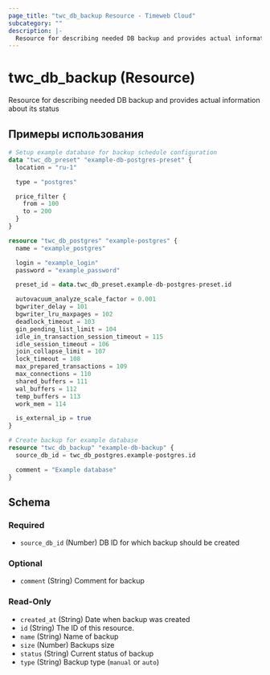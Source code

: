 ```yaml
---
page_title: "twc_db_backup Resource - Timeweb Cloud"
subcategory: ""
description: |-
  Resource for describing needed DB backup and provides actual information about its status
---
```


# twc_db_backup (Resource)

Resource for describing needed DB backup and provides actual information about its status

## Примеры использования

```terraform
# Setup example database for backup schedule configuration
data "twc_db_preset" "example-db-postgres-preset" {
  location = "ru-1"

  type = "postgres"

  price_filter {
    from = 100
    to = 200
  }
}

resource "twc_db_postgres" "example-postgres" {
  name = "example_postgres"

  login = "example_login"
  password = "example_password"

  preset_id = data.twc_db_preset.example-db-postgres-preset.id

  autovacuum_analyze_scale_factor = 0.001
  bgwriter_delay = 101
  bgwriter_lru_maxpages = 102
  deadlock_timeout = 103
  gin_pending_list_limit = 104
  idle_in_transaction_session_timeout = 115
  idle_session_timeout = 106
  join_collapse_limit = 107
  lock_timeout = 108
  max_prepared_transactions = 109
  max_connections = 110
  shared_buffers = 111
  wal_buffers = 112
  temp_buffers = 113
  work_mem = 114

  is_external_ip = true
}

# Create backup for example database
resource "twc_db_backup" "example-db-backup" {
  source_db_id = twc_db_postgres.example-postgres.id

  comment = "Example database"
}
```
<!-- schema generated by tfplugindocs -->
## Schema

### Required

- `source_db_id` (Number) DB ID for which backup should be created

### Optional

- `comment` (String) Comment for backup

### Read-Only

- `created_at` (String) Date when backup was created
- `id` (String) The ID of this resource.
- `name` (String) Name of backup
- `size` (Number) Backups size
- `status` (String) Current status of backup
- `type` (String) Backup type (`manual` or `auto`)

